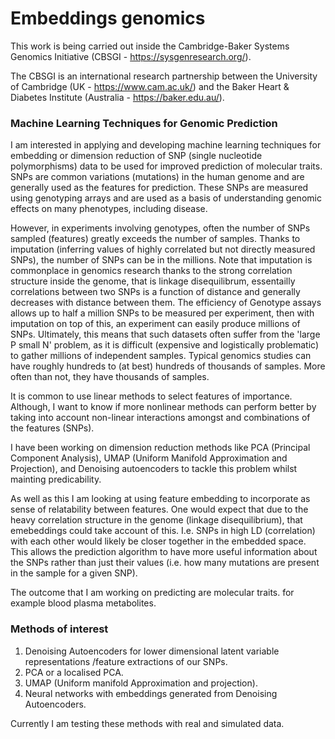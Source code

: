 #  Embeddings genomics  #

This work is being carried out inside the  Cambridge-Baker Systems Genomics Initiative (CBSGI - https://sysgenresearch.org/).


The CBSGI is an international research partnership between the University of Cambridge (UK - https://www.cam.ac.uk/) and the Baker Heart & Diabetes Institute (Australia - https://baker.edu.au/).

### Machine Learning Techniques for Genomic Prediction ###

I am interested in applying and developing machine learning techniques for embedding or dimension reduction of SNP (single nucleotide polymorphisms) data to be used for improved prediction of molecular traits. SNPs are common variations (mutations) in the human genome and are generally used as the features for prediction. These SNPs are measured using genotyping arrays and are used as a basis of understanding genomic effects on many phenotypes, including disease. 

However, in experiments involving genotypes, often the number of SNPs sampled (features) greatly exceeds the number of samples. Thanks to imputation (inferring values of highly correlated but not directly measured SNPs), the number of SNPs can be in the millions. Note that imputation is commonplace in genomics research thanks to the strong correlation structure inside the genome, that is linkage disequilibrum, essentailly correlations between two SNPs is a function of distance and generally decreases with distance between them. The efficiency of Genotype assays allows up to half a million SNPs to be measured per experiment, then with imputation on top of this, an experiment can easily produce millions of SNPs. Ultimately, this means that such datasets often suffer from the 'large P small N' problem, as it is difficult (expensive and logistically problematic) to gather millions of independent samples. Typical genomics studies can have roughly hundreds to (at best) hundreds of thousands of samples. More often than not, they have thousands of samples.

It is common to use linear methods to select features of importance. Although, I want to know if more nonlinear methods can perform better by taking into account non-linear interactions amongst and combinations of the features (SNPs).

I have been working on dimension reduction methods like PCA (Principal Component Analysis), UMAP (Uniform Manifold Approximation and Projection), and Denoising autoencoders to tackle this problem whilst mainting predicability. 

As well as this I am looking at using feature embedding to incorporate as sense of relatability between features. One would expect that due to the heavy correlation structure in the genome (linkage disequilibrium), that emebeddings could take account of this. I.e. SNPs in high LD (correlation) with each other would likely be closer together in the embedded space. This allows the prediction algorithm to have more useful information about the SNPs rather than just their values (i.e. how many mutations are present in the sample for a given SNP).

The outcome that I am working on predicting are molecular traits. for example blood plasma metabolites.  

### Methods of interest ### 
1. Denoising Autoencoders for lower dimensional latent variable representations /feature extractions of our SNPs.
2. PCA or a localised PCA.
3. UMAP (Uniform manifold Approximation and projection).
4. Neural networks with embeddings generated from Denoising Autoencoders.

Currently I am testing these methods with real and simulated data.



